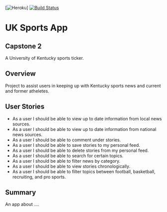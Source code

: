 [![Heroku](https://heroku-badge.herokuapp.com/?app=stormy-journey-57689&root=hello.html)]
[![Build Status](https://travis-ci.org/brarian/uk_app.svg?branch=master)](https://travis-ci.org/brarian/uk_app)

# UK Sports App

## Capstone 2 
A University of Kentucky sports ticker. 

## Overview
Project to assist users in keeping up with Kentucky sports news and current and former atheletes. 

## User Stories 
- As a user I should be able to view up to date information from local news sources. 
- As a user I should be able to view up to date information from national news sources. 
- As a user I should be able to comment under stories. 
- As a user I should be able to save stories to my personal feed. 
- As a user I should be able to delete stories from my personal feed. 
- As a user I should be able to search for certain topics. 
- As a user I should be able to filter news by category.
- As a user I should be able to view stories chronologically.
- As a user I should be able to filter topics between football, basketball, recruiting, and pro sports. 

## Summary 
An app about ....

